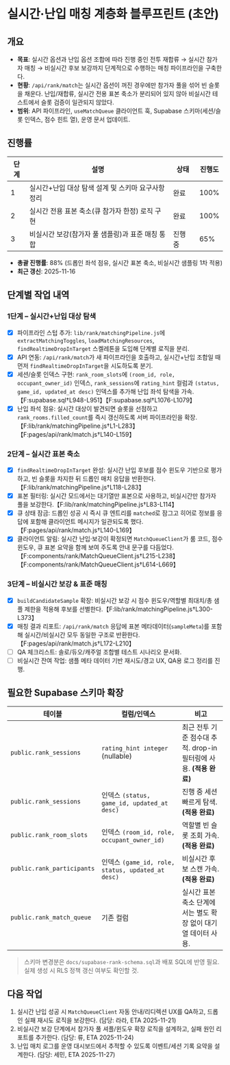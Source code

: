 # 실시간·난입 매칭 계층화 블루프린트 (초안)

## 개요
- **목표**: 실시간 옵션과 난입 옵션 조합에 따라 진행 중인 전투 재합류 → 실시간 참가자 매칭 → 비실시간 후보 보강까지 단계적으로 수행하는 매칭 파이프라인을 구축한다.
- **현황**: `/api/rank/match`는 실시간 옵션이 꺼진 경우에만 참가자 풀을 섞어 빈 슬롯을 채운다. 난입/재합류, 실시간 전용 표본 축소가 분리되어 있지 않아 비실시간 테스트에서 슬롯 검증이 일관되지 않았다.
- **범위**: API 파이프라인, `useMatchQueue` 클라이언트 훅, Supabase 스키마(세션/슬롯 인덱스, 점수 힌트 열), 운영 문서 업데이트.

## 진행률
| 단계 | 설명 | 상태 | 진행도 |
| --- | --- | --- | --- |
| 1 | 실시간+난입 대상 탐색 설계 및 스키마 요구사항 정리 | 완료 | 100% |
| 2 | 실시간 전용 표본 축소(큐 참가자 한정) 로직 구현 | 완료 | 100% |
| 3 | 비실시간 보강(참가자 풀 샘플링)과 표준 매칭 통합 | 진행 중 | 65% |

- **총괄 진행률**: 88% (드롭인 좌석 점유, 실시간 표본 축소, 비실시간 샘플링 1차 적용)
- **최근 갱신**: 2025-11-16

## 단계별 작업 내역
### 1단계 – 실시간+난입 대상 탐색
- [x] 파이프라인 스텁 추가: `lib/rank/matchingPipeline.js`에 `extractMatchingToggles`, `loadMatchingResources`, `findRealtimeDropInTarget` 스켈레톤을 도입해 단계별 로직을 분리.
- [x] API 연동: `/api/rank/match`가 새 파이프라인을 호출하고, 실시간+난입 조합일 때 먼저 `findRealtimeDropInTarget`을 시도하도록 분기.
- [x] 세션/슬롯 인덱스 구현: `rank_room_slots`에 `(room_id, role, occupant_owner_id)` 인덱스, `rank_sessions`에 `rating_hint` 컬럼과 `(status, game_id, updated_at desc)` 인덱스를 추가해 난입 좌석 탐색을 가속.【F:supabase.sql†L948-L951】【F:supabase.sql†L1076-L1079】
- [x] 난입 좌석 점유: 실시간 대상이 발견되면 슬롯을 선점하고 `rank_rooms.filled_count`를 즉시 갱신하도록 서버 파이프라인을 확장.【F:lib/rank/matchingPipeline.js†L1-L283】【F:pages/api/rank/match.js†L140-L159】

### 2단계 – 실시간 표본 축소
- [x] `findRealtimeDropInTarget` 완성: 실시간 난입 후보를 점수 윈도우 기반으로 평가하고, 빈 슬롯을 차지한 뒤 드롭인 매치 응답을 반환한다.【F:lib/rank/matchingPipeline.js†L118-L283】
- [x] 표본 필터링: 실시간 모드에서는 대기열만 표본으로 사용하고, 비실시간만 참가자 풀을 보강한다.【F:lib/rank/matchingPipeline.js†L83-L114】
- [x] 큐 상태 잠금: 드롭인 성공 시 즉시 큐 엔트리를 `matched`로 잠그고 히어로 정보를 응답에 포함해 클라이언트 메시지가 일관되도록 했다.【F:pages/api/rank/match.js†L140-L169】
- [x] 클라이언트 알림: 실시간 난입·보강이 확정되면 `MatchQueueClient`가 룸 코드, 점수 윈도우, 큐 표본 요약을 함께 보여 주도록 안내 문구를 다듬었다.【F:components/rank/MatchQueueClient.js†L215-L238】【F:components/rank/MatchQueueClient.js†L614-L669】

### 3단계 – 비실시간 보강 & 표준 매칭
- [x] `buildCandidateSample` 확장: 비실시간 보강 시 점수 윈도우/역할별 최대치/총 샘플 제한을 적용해 후보를 선별한다.【F:lib/rank/matchingPipeline.js†L300-L373】
- [x] 매칭 결과 리포트: `/api/rank/match` 응답에 표본 메타데이터(`sampleMeta`)를 포함해 실시간/비실시간 모두 동일한 구조로 반환한다.【F:pages/api/rank/match.js†L172-L210】
- [ ] QA 체크리스트: 솔로/듀오/캐주얼 조합별 테스트 시나리오 문서화.
- [ ] 비실시간 잔여 작업: 샘플 메타 데이터 기반 재시도/경고 UX, QA용 로그 정리를 진행.

## 필요한 Supabase 스키마 확장
| 테이블 | 컬럼/인덱스 | 비고 |
| --- | --- | --- |
| `public.rank_sessions` | `rating_hint integer` (nullable) | 최근 전투 기준 점수대 추적. drop-in 필터링에 사용. **(적용 완료)** |
| `public.rank_sessions` | 인덱스 `(status, game_id, updated_at desc)` | 진행 중 세션 빠르게 탐색. **(적용 완료)** |
| `public.rank_room_slots` | 인덱스 `(room_id, role, occupant_owner_id)` | 역할별 빈 슬롯 조회 가속. **(적용 완료)** |
| `public.rank_participants` | 인덱스 `(game_id, role, status, updated_at desc)` | 비실시간 후보 스캔 가속. **(적용 완료)** |
| `public.rank_match_queue` | 기존 컬럼 | 실시간 표본 축소 단계에서는 별도 확장 없이 대기열 데이터 사용.

> 스키마 변경분은 `docs/supabase-rank-schema.sql`과 배포 SQL에 반영 필요. 실제 생성 시 RLS 정책 갱신 여부도 확인할 것.

## 다음 작업
1. 실시간 난입 성공 시 `MatchQueueClient` 자동 안내/리디렉션 UX를 QA하고, 드롭인 실패 재시도 로직을 보강한다. (담당: 라라, ETA 2025-11-21)
2. 비실시간 보강 단계에서 참가자 풀 셔플/윈도우 확장 로직을 설계하고, 실패 원인 리포트를 추가한다. (담당: 류, ETA 2025-11-24)
3. 난입 매치 로그를 운영 대시보드에서 추적할 수 있도록 이벤트/세션 기록 요약을 설계한다. (담당: 세민, ETA 2025-11-27)

